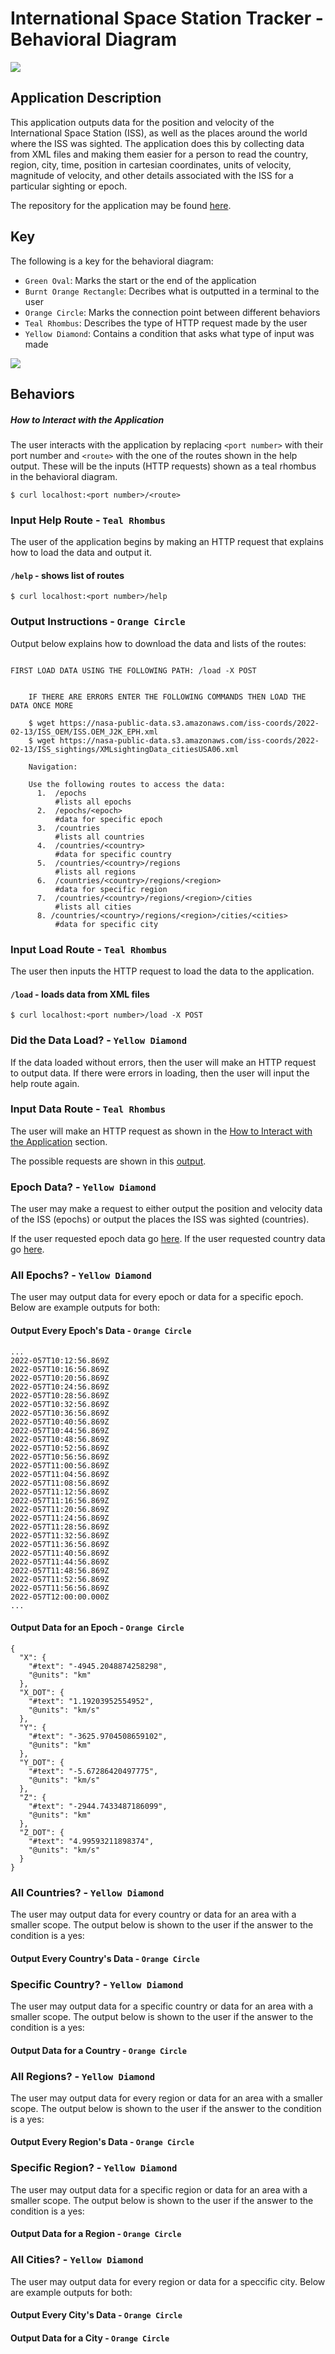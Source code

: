 # International Space Station Tracker - Behavioral Diagram

![](https://github.com/osvasali/my-coe332-hws/blob/main/homework07/trackingAppFlowchart.png)

## Application Description

This application outputs data for the position and velocity of the International Space Station (ISS), as well as the places around the world where the ISS was sighted. The application does this by collecting data from XML files and making them easier for a person to read the country, region, city, time, position in cartesian coordinates, units of velocity, magnitude of velocity, and other details associated with the ISS for a particular sighting or epoch.

The repository for the application may be found [here](https://github.com/osvasali/ISS-Tracking-Application-Using-Flask).

## Key

The following is a key for the behavioral diagram:

- ```Green Oval```: Marks the start or the end of the application
- ```Burnt Orange Rectangle```: Decribes what is outputted in a terminal to the user
- ```Orange Circle```: Marks the connection point between different behaviors
- ```Teal Rhombus```: Describes the type of HTTP request made by the user
- ```Yellow Diamond```: Contains a condition that asks what type of input was made

![](https://github.com/osvasali/my-coe332-hws/blob/main/homework07/Key.png)

## Behaviors

##### How to Interact with the Application

The user interacts with the application by replacing  `<port number>` with their port number and
`<route>` with the one of the routes shown in the help output. These will be the inputs (HTTP requests) shown as a teal rhombus in the behavioral diagram.

```
$ curl localhost:<port number>/<route>
```

### Input Help Route - ```Teal Rhombus```

The user of the application begins by making an HTTP request that explains how to load the data and output it.

#### `/help` - shows list of routes

```
$ curl localhost:<port number>/help
```

### <span id="instructions"></span>Output Instructions - ```Orange Circle```

Output below explains how to download the data and lists of the routes:

```
 
FIRST LOAD DATA USING THE FOLLOWING PATH: /load -X POST

    
    IF THERE ARE ERRORS ENTER THE FOLLOWING COMMANDS THEN LOAD THE DATA ONCE MORE
    
    $ wget https://nasa-public-data.s3.amazonaws.com/iss-coords/2022-02-13/ISS_OEM/ISS.OEM_J2K_EPH.xml
    $ wget https://nasa-public-data.s3.amazonaws.com/iss-coords/2022-02-13/ISS_sightings/XMLsightingData_citiesUSA06.xml

    Navigation:

    Use the following routes to access the data:
      1.  /epochs
          #lists all epochs
      2.  /epochs/<epoch>
          #data for specific epoch
      3.  /countries
          #lists all countries
      4.  /countries/<country>
          #data for specific country
      5.  /countries/<country>/regions
          #lists all regions
      6.  /countries/<country>/regions/<region>
          #data for specific region
      7.  /countries/<country>/regions/<region>/cities
          #lists all cities
      8. /countries/<country>/regions/<region>/cities/<cities>
          #data for specific city

```

### Input Load Route - ```Teal Rhombus```

The user then inputs the HTTP request to load the data to the application.

#### `/load` - loads data from XML files

```
$ curl localhost:<port number>/load -X POST
```

### Did the Data Load? - ```Yellow Diamond```

If the data loaded without errors, then the user will make an HTTP request to output data. If there were errors in loading, then the user will input the help route again.

### Input Data Route - ```Teal Rhombus```

The user will make an HTTP request as shown in the [How to Interact with the Application](#how-to-interact-with-the-application) section.

The possible requests are shown in this [output](#instructions).

### Epoch Data? - ```Yellow Diamond```

The user may make a request to either output the position and velocity data of the ISS (epochs) or output the places the ISS was sighted (countries).

If the user requested epoch data go [here](#epochs).
If the user requested country data go [here](#countries).

### <span id="epochs"></span>All Epochs? - ```Yellow Diamond```

The user may output data for every epoch or data for a specific epoch. Below are example outputs for both:

#### Output Every Epoch's Data - ```Orange Circle```

```
...
2022-057T10:12:56.869Z
2022-057T10:16:56.869Z
2022-057T10:20:56.869Z
2022-057T10:24:56.869Z
2022-057T10:28:56.869Z
2022-057T10:32:56.869Z
2022-057T10:36:56.869Z
2022-057T10:40:56.869Z
2022-057T10:44:56.869Z
2022-057T10:48:56.869Z
2022-057T10:52:56.869Z
2022-057T10:56:56.869Z
2022-057T11:00:56.869Z
2022-057T11:04:56.869Z
2022-057T11:08:56.869Z
2022-057T11:12:56.869Z
2022-057T11:16:56.869Z
2022-057T11:20:56.869Z
2022-057T11:24:56.869Z
2022-057T11:28:56.869Z
2022-057T11:32:56.869Z
2022-057T11:36:56.869Z
2022-057T11:40:56.869Z
2022-057T11:44:56.869Z
2022-057T11:48:56.869Z
2022-057T11:52:56.869Z
2022-057T11:56:56.869Z
2022-057T12:00:00.000Z
...
```

#### Output Data for an Epoch - ```Orange Circle```

```
{
  "X": {
    "#text": "-4945.2048874258298",
    "@units": "km"
  },
  "X_DOT": {
    "#text": "1.19203952554952",
    "@units": "km/s"
  },
  "Y": {
    "#text": "-3625.9704508659102",
    "@units": "km"
  },
  "Y_DOT": {
    "#text": "-5.67286420497775",
    "@units": "km/s"
  },
  "Z": {
    "#text": "-2944.7433487186099",
    "@units": "km"
  },
  "Z_DOT": {
    "#text": "4.99593211898374",
    "@units": "km/s"
  }
}
```

### <span id="countries"></span>All Countries? - ```Yellow Diamond```

The user may output data for every country or data for an area with a smaller scope. The output below is shown to the user if the answer to the condition is a yes:

#### Output Every Country's Data - ```Orange Circle```

### <span id="country"></span>Specific Country? - ```Yellow Diamond```

The user may output data for a specific country or data for an area with a smaller scope. The output below is shown to the user if the answer to the condition is a yes:

#### Output Data for a Country - ```Orange Circle```

### <span id="regions"></span>All Regions? - ```Yellow Diamond```

The user may output data for every region or data for an area with a smaller scope. The output below is shown to the user if the answer to the condition is a yes:

#### Output Every Region's Data - ```Orange Circle```

### <span id="region"></span>Specific Region? - ```Yellow Diamond```

The user may output data for a specific region or data for an area with a smaller scope. The output below is shown to the user if the answer to the condition is a yes:

#### Output Data for a Region - ```Orange Circle```

### <span id="cities"></span>All Cities? - ```Yellow Diamond```

The user may output data for every region or data for a speccific city. Below are example outputs for both:


#### Output Every City's Data - ```Orange Circle```
#### Output Data for a City - ```Orange Circle```

